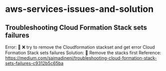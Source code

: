 # aws-services-issues-and-solution
## Troubleshooting Cloud Formation Stack sets failures
Error: 🤔 ❌ try to remove the Cloudformation stackset and get error Cloud Formation Stack sets failures
Solution: 🎯 Remove the stacks first 
Reference: https://medium.com/saimadineni/troubleshooting-cloud-formation-stack-sets-failures-c9312b5c65ba
